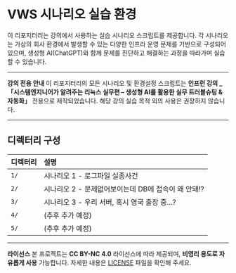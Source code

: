 # VWS 시나리오 실습 환경

이 리포지터리는 강의에서 사용하는 실습 시나리오 스크립트를 제공합니다.
각 시나리오는 가상의 회사 환경에서 발생할 수 있는 다양한 인프라 운영 문제를 기반으로 구성되어 있으며,
생성형 AI(ChatGPT)와 함께 문제를 진단하고 해결하는 과정을 따라가며 실습할 수 있습니다.

---

**강의 전용 안내**
이 리포지터리의 모든 시나리오 및 환경설정 스크립트는
**인프런 강의 _「시스템엔지니어가 알려주는 리눅스 실무편 – 생성형 AI를 활용한 실무 트러블슈팅 & 자동화」** 전용으로 제작되었습니다.
해당 강의 실습 목적 외의 사용은 권장하지 않습니다.

---

## 디렉터리 구성

| 디렉터리 | 설명 |
|:--|:--|
| `1/` | 시나리오 1 - 로그파일 실종사건 |
| `2/` | 시나리오 2 - 문제없어보이는데 DB에 접속이 왜 안돼!? |
| `3/` | 시나리오 3 - 우리 서버, 혹시 영국 출장 중...? |
| `4/` | (추후 추가 예정) |
| `5/` | (추후 추가 예정) |

---

**라이선스**
본 프로젝트는 **CC BY-NC 4.0** 라이선스에 따라 제공되며, **비영리 용도로 자유롭게 사용** 가능합니다.
자세한 내용은 [LICENSE](./LICENSE) 파일을 확인해 주세요.
